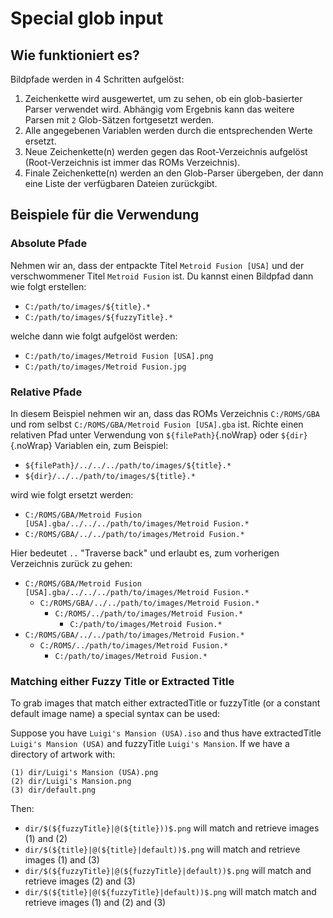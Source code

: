 # Special glob input

## Wie funktioniert es?

Bildpfade werden in 4 Schritten aufgelöst:
1. Zeichenkette wird ausgewertet, um zu sehen, ob ein glob-basierter Parser verwendet wird. Abhängig vom Ergebnis kann das weitere Parsen mit `2` Glob-Sätzen fortgesetzt werden.
1. Alle angegebenen Variablen werden durch die entsprechenden Werte ersetzt.
1. Neue Zeichenkette(n) werden gegen das Root-Verzeichnis aufgelöst (Root-Verzeichnis ist immer das ROMs Verzeichnis).
1. Finale Zeichenkette(n) werden an den Glob-Parser übergeben, der dann eine Liste der verfügbaren Dateien zurückgibt.

## Beispiele für die Verwendung

### Absolute Pfade

Nehmen wir an, dass der entpackte Titel `Metroid Fusion [USA]` und der verschwommener Titel `Metroid Fusion` ist. Du kannst einen Bildpfad dann wie folgt erstellen:

- `C:/path/to/images/${title}.*`
- `C:/path/to/images/${fuzzyTitle}.*`

welche dann wie folgt aufgelöst werden:

- `C:/path/to/images/Metroid Fusion [USA].png`
- `C:/path/to/images/Metroid Fusion.jpg`

### Relative Pfade

In diesem Beispiel nehmen wir an, dass das ROMs Verzeichnis `C:/ROMS/GBA` und rom selbst `C:/ROMS/GBA/Metroid Fusion [USA].gba` ist. Richte einen relativen Pfad unter Verwendung von `${filePath}`{.noWrap} oder `${dir}`{.noWrap} Variablen ein, zum Beispiel:

- `${filePath}/../../../path/to/images/${title}.*`
- `${dir}/../../path/to/images/${title}.*`

wird wie folgt ersetzt werden:

- `C:/ROMS/GBA/Metroid Fusion [USA].gba/../../../path/to/images/Metroid Fusion.*`
- `C:/ROMS/GBA/../../path/to/images/Metroid Fusion.*`

Hier bedeutet `..` "Traverse back" und erlaubt es, zum vorherigen Verzeichnis zurück zu gehen:

- `C:/ROMS/GBA/Metroid Fusion [USA].gba/../../../path/to/images/Metroid Fusion.*`
  - `C:/ROMS/GBA/../../path/to/images/Metroid Fusion.*`
    - `C:/ROMS/../path/to/images/Metroid Fusion.*`
      - `C:/path/to/images/Metroid Fusion.*`
- `C:/ROMS/GBA/../../path/to/images/Metroid Fusion.*`
  - `C:/ROMS/../path/to/images/Metroid Fusion.*`
    - `C:/path/to/images/Metroid Fusion.*`

### Matching either Fuzzy Title or Extracted Title

To grab images that match either extractedTitle or fuzzyTitle (or a constant default image name) a special syntax can be used:

Suppose you have `Luigi's Mansion (USA).iso` and thus have extractedTitle `Luigi's Mansion (USA)` and fuzzyTitle `Luigi's Mansion`. If we have a directory of artwork with:
```
(1) dir/Luigi's Mansion (USA).png
(2) dir/Luigi's Mansion.png
(3) dir/default.png
```
Then:

- `dir/$(${fuzzyTitle}|@(${title}))$.png` will match and retrieve images (1) and (2)
- `dir/$(${title}|@(${title}|default))$.png` will match and retrieve images (1) and (3)
- `dir/$(${fuzzyTitle}|@(${fuzzyTitle}|default))$.png` will match and retrieve images (2) and (3)
- `dir/$(${title}|@(${fuzzyTitle}|default))$.png` will match match and retrieve images (1) and (2) and (3)

